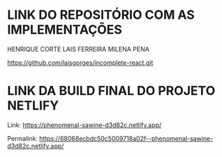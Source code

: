 
# LINK DO REPOSITÓRIO COM AS IMPLEMENTAÇÕES
HENRIQUE CORTE
LAIS FERREIRA
MILENA PENA

https://github.com/laisgorges/incomplete-react.git


# LINK DA BUILD FINAL DO PROJETO NETLIFY

Link: https://phenomenal-sawine-d3d82c.netlify.app/

Permalink: https://68068ecbdc50c5009718a02f--phenomenal-sawine-d3d82c.netlify.app/


